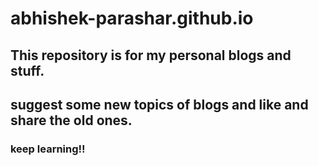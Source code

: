 # abhishek-parashar.github.io
## This repository is for my personal blogs and stuff. 
## suggest some new topics of blogs and like and share the old ones. 
### keep learning!! 
